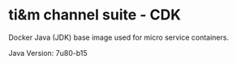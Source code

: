 # ti&m channel suite - CDK

Docker Java (JDK) base image used for micro service containers.

Java Version: 7u80-b15 
